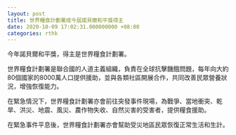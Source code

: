 ```yaml
---
layout: post
title: 世界糧食計劃署成今屆諾貝爾和平獎得主
date: 2020-10-09 17:02:31.000000000 +08:00
categories: rthk
---
```


今年諾貝爾和平獎，得主是世界糧食計劃署。

世界糧食計劃署是聯合國的人道主義組織，負責在全球抗擊饑餓問題，每年向大約80個國家的8000萬人口提供援助，並與各類社區開展合作，共同改善民眾營養狀況，增強恢復能力。

在緊急情況下，世界糧食計劃署亦會前往突發事件現場，為戰爭、當地衝突、乾旱、洪災、地震、風災、農作物失收、自然災害的受害者，提供糧食援助。

在緊急事件平息後，世界糧食計劃署亦會幫助受災地區民眾恢復正常生活和生計。
